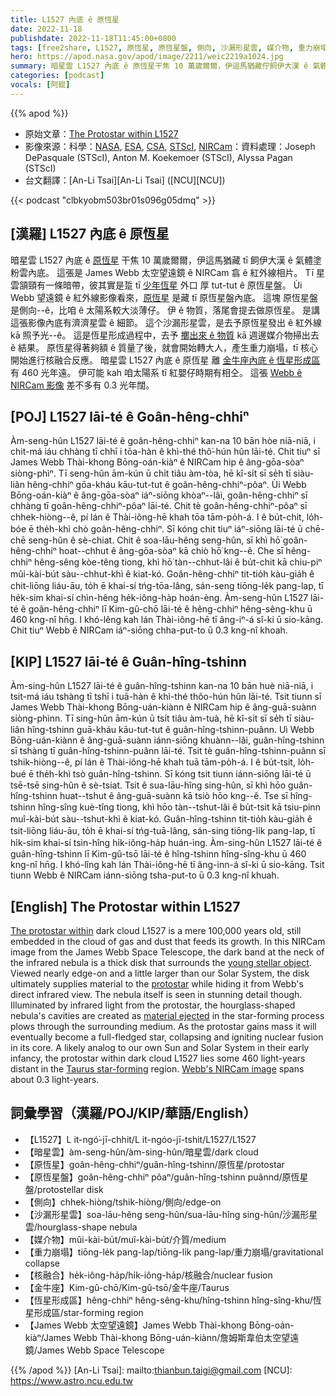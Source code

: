 ```yaml
---
title: L1527 內底 ê 原恆星
date: 2022-11-18
publishdate: 2022-11-18T11:45:00+0800
tags: [free2share, L1527, 原恆星, 原恆星盤, 側向, 沙漏形星雲, 媒介物, 重力崩塌, 核融合, 金牛座, 暗星雲, James Webb 太空望遠鏡]
hero: https://apod.nasa.gov/apod/image/2211/weic2219a1024.jpg
summary: 暗星雲 L1527 內底 ê 原恆星干焦 10 萬歲爾爾，伊這馬猶藏佇飼伊大漢 ê 氣體塗粉雲內底。
categories: [podcast]
vocals: [阿錕]
---
```


{{% apod %}}

- 原始文章：[The Protostar within L1527](https://apod.nasa.gov/apod/ap221110.html)
- 影像來源：科學：[NASA](https://www.nasa.gov), [ESA](https://www.esa.int/), [CSA](https://www.asc-csa.gc.ca/eng/), [STScI](https://www.stsci.edu/), [NIRCam](https://webbtelescope.org/contents/media/images/01FA0SZSEW1TZ51BHG0EGW2EZP)：資料處理：Joseph DePasquale (STScI), Anton M. Koekemoer (STScI), Alyssa Pagan (STScI)
- 台文翻譯：[An-Li Tsai][An-Li Tsai] ([NCU][NCU])

{{< podcast "clbkyobm503br01s096g05dmq" >}}

## [漢羅] L1527 內底 ê 原恆星
暗星雲 L1527 內底 ê [原恆星][The protostar within] 干焦 10 萬歲爾爾，伊這馬猶藏 tī 飼伊大漢 ê 氣體塗粉雲內底。
這張是 James Webb 太空望遠鏡 ê NIRCam 翕 ê 紅外線相片。
Tī 星雲頷頸有一條暗帶，彼其實是踅 tī [少年恆星][young stellar object] 外口 厚 tut-tut ê 原恆星盤。
Ùi Webb 望遠鏡 ê 紅外線影像看來，[原恆星][protostar] 是藏 tī 原恆星盤內底。
這塊 原恆星盤 是側向--ê，比咱 ê 太陽系較大淡薄仔。
伊 ê 物質，落尾會提去做原恆星。
是講這張影像內底有濟濟星雲 ê 細節。
這个沙漏形星雲，是去予原恆星發出 ê 紅外線 kā 照予光--ê。
這是恆星形成過程中，去予 [擲出來 ê 物質][material ejected] kā 週邊媒介物掃出去 ê 結果。
原恆星得著夠額 ê 質量了後，就會開始轉大人，產生重力崩塌，tī 核心開始進行核融合反應。
暗星雲 L1527 內底 ê 原恆星 離 [金牛座內底 ê 恆星形成區][Taurus star-forming] 有 460 光年遠。
伊可能 kah 咱太陽系 tī 紅嬰仔時期有相仝。
這張 [Webb ê NIRCam 影像][Webb's NIRCam image] 差不多有 0.3 光年闊。



## [POJ] L1527 lāi-té ê Goân-hêng-chhiⁿ
Àm-seng-hûn L1527 lāi-té ê goân-hêng-chhiⁿ kan-na 10 bān hòe niā-niā, i chit-má iáu chhàng tī chhī i tōa-hàn ê khì-thé thô͘-hún hûn lāi-té.
Chit tiuⁿ sī James Webb Thài-khong Bōng-oán-kiàⁿ ê NIRCam hip ê âng-gōa-sòaⁿ siòng-phìⁿ.
Tī seng-hûn ām-kún ū chi̍t tiâu àm-tòa, hē kî-si̍t sī se̍h tī siàu-liân hêng-chhiⁿ gōa-kháu kāu-tut-tut ê goân-hêng-chhiⁿ-pôaⁿ.
Ùi Webb Bōng-oán-kiàⁿ ê âng-gōa-sòaⁿ iáⁿ-siōng khòaⁿ--lâi, goân-hêng-chhiⁿ sī chhàng tī goân-hêng-chhiⁿ-pôaⁿ lāi-té.
Chit tè goân-hêng-chhiⁿ-pôaⁿ sī chhek-hiòng--ê, pí lán ê Thài-iông-hē khah tōa tām-po̍h-á.
I ê bu̍t-chit, lo̍h-bóe ē the̍h-khì chò goân-hêng-chhiⁿ.
Sī kóng chit tiuⁿ iáⁿ-siōng lāi-té ū chē-chē seng-hûn ê sè-chiat.
Chit ê soa-lāu-hêng seng-hûn, sī khì hō͘ goân-hêng-chhiⁿ hoat--chhut ê âng-gōa-sòaⁿ kā chiò hō͘ kng--ê.
Che sī hêng-chhiⁿ hêng-sêng kòe-têng tiong, khì hō͘ tàn--chhut-lâi ê bu̍t-chit kā chiu-piⁿ mûi-kài-bu̍t sàu--chhut-khì ê kiat-kó.
Goân-hêng-chhiⁿ tit-tio̍h kàu-gia̍h ê chit-liōng liáu-āu, to̍h ē khai-sí tńg-tōa-lâng, sán-seng tiōng-le̍k pang-lap, tī he̍k-sim khai-sí chìn-hêng he̍k-iông-ha̍p hoán-èng.
Àm-seng-hûn L1527 lāi-té ê goân-hêng-chhiⁿ lī Kim-gû-chō lāi-té ê hêng-chhiⁿ hêng-sêng-khu ū 460 kng-nî hn̄g.
I khó-lêng kah lán Thài-iông-hē tī âng-iⁿ-á sî-ki ū sio-kāng.
Chit tiuⁿ Webb ê NIRCam iáⁿ-siōng chha-put-to ū 0.3 kng-nî khoah.


## [KIP] L1527 lāi-té ê Guân-hîng-tshinn
Àm-sing-hûn L1527 lāi-té ê guân-hîng-tshinn kan-na 10 bān huè niā-niā, i tsit-má iáu tshàng tī tshī i tuā-hàn ê khì-thé thôo-hún hûn lāi-té.
Tsit tiunn sī James Webb Thài-khong Bōng-uán-kiànn ê NIRCam hip ê âng-guā-suànn siòng-phìnn.
Tī sing-hûn ām-kún ū tsi̍t tiâu àm-tuà, hē kî-si̍t sī se̍h tī siàu-liân hîng-tshinn guā-kháu kāu-tut-tut ê guân-hîng-tshinn-puânn.
Uì Webb Bōng-uán-kiànn ê âng-guā-suànn iánn-siōng khuànn--lâi, guân-hîng-tshinn sī tshàng tī guân-hîng-tshinn-puânn lāi-té.
Tsit tè guân-hîng-tshinn-puânn sī tshik-hiòng--ê, pí lán ê Thài-iông-hē khah tuā tām-po̍h-á.
I ê bu̍t-tsit, lo̍h-bué ē the̍h-khì tsò guân-hîng-tshinn.
Sī kóng tsit tiunn iánn-siōng lāi-té ū tsē-tsē sing-hûn ê sè-tsiat.
Tsit ê sua-lāu-hîng sing-hûn, sī khì hōo guân-hîng-tshinn huat--tshut ê âng-guā-suànn kā tsiò hōo kng--ê.
Tse sī hîng-tshinn hîng-sîng kuè-tîng tiong, khì hōo tàn--tshut-lâi ê bu̍t-tsit kā tsiu-pinn muî-kài-bu̍t sàu--tshut-khì ê kiat-kó.
Guân-hîng-tshinn tit-tio̍h kàu-gia̍h ê tsit-liōng liáu-āu, to̍h ē khai-sí tńg-tuā-lâng, sán-sing tiōng-li̍k pang-lap, tī hi̍k-sim khai-sí tsìn-hîng hi̍k-iông-ha̍p huán-ìng.
Àm-sing-hûn L1527 lāi-té ê guân-hîng-tshinn lī Kim-gû-tsō lāi-té ê hîng-tshinn hîng-sîng-khu ū 460 kng-nî hn̄g.
I khó-lîng kah lán Thài-iông-hē tī âng-inn-á sî-ki ū sio-kāng.
Tsit tiunn Webb ê NIRCam iánn-siōng tsha-put-to ū 0.3 kng-nî khuah.

## [English] The Protostar within L1527
[The protostar within][The protostar within] dark cloud L1527 is a mere 100,000 years old, still embedded in the cloud of gas and dust that feeds its growth.
In this NIRCam image from the James Webb Space Telescope, the dark band at the neck of the infrared nebula is a thick disk that surrounds the [young stellar object][young stellar object].
Viewed nearly edge-on and a little larger than our Solar System, the disk ultimately supplies material to the [protostar][protostar] while hiding it from Webb's direct infrared view.
The nebula itself is seen in stunning detail though.
Illuminated by infrared light from the protostar, the hourglass-shaped nebula's cavities are created as [material ejected][material ejected] in the star-forming process plows through the surrounding medium.
As the protostar gains mass it will eventually become a full-fledged star, collapsing and igniting nuclear fusion in its core.
A likely analog to our own Sun and Solar System in their early infancy, the protostar within dark cloud L1527 lies some 460 light-years distant in the [Taurus star-forming][Taurus star-forming] region.
[Webb's NIRCam image][Webb's NIRCam image] spans about 0.3 light-years.

## 詞彙學習（漢羅/POJ/KIP/華語/English）
- 【L1527】L it-ngó͘-jī-chhit/L it-ngóo-jī-tshit/L1527/L1527
- 【暗星雲】àm-seng-hûn/àm-sing-hûn/暗星雲/dark cloud
- 【原恆星】goân-hêng-chhiⁿ/guân-hîng-tshinn/原恆星/protostar
- 【原恆星盤】goân-hêng-chhiⁿ pôaⁿ/guân-hîng-tshinn puânnd/原恆星盤/protostellar disk
- 【側向】chhek-hiòng/tshik-hiòng/側向/edge-on
- 【沙漏形星雲】soa-lāu-hêng seng-hûn/sua-lāu-hîng sing-hûn/沙漏形星雲/hourglass-shape nebula
- 【媒介物】mûi-kài-bu̍t/muî-kài-bu̍t/介質/medium
- 【重力崩塌】tiōng-le̍k pang-lap/tiōng-li̍k pang-lap/重力崩塌/gravitational collapse
- 【核融合】he̍k-iông-ha̍p/hi̍k-iông-ha̍p/核融合/nuclear fusion
- 【金牛座】Kim-gû-chō/Kim-gû-tsō/金牛座/Taurus
- 【恆星形成區】hêng-chhiⁿ hêng-sêng-khu/hîng-tshinn hîng-sîng-khu/恆星形成區/star-forming region
- 【James Webb 太空望遠鏡】James Webb Thài-khong Bōng-oán-kiàⁿ/James Webb Thài-khong Bōng-uán-kiànn/詹姆斯韋伯太空望遠鏡/James Webb Space Telescope


{{% /apod %}}
[An-Li Tsai]: mailto:thianbun.taigi@gmail.com
[NCU]: https://www.astro.ncu.edu.tw

[copyright]: https://apod.nasa.gov/apod/fap/lib/about_apod.html#srapply
[License]: https://creativecommons.org/licenses/by/2.0/

[The protostar within]:https://webbtelescope.org/contents/news-releases/2022/news-2022-055
[young stellar object]:https://ui.adsabs.harvard.edu/abs/2020A%26A...633A.126B/abstract
[protostar]:https://en.wikipedia.org/wiki/Protostar
[material ejected]:https://public.nrao.edu/news/protostar-serpens-alma/
[Taurus star-forming]:https://apod.nasa.gov/apod/astropix.htmlap170330.html
[Webb's NIRCam image]:https://webbtelescope.org/contents/media/images/2022/055/01GGWCXTEXGJ0C3FWSCB3SDBV5

